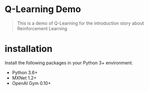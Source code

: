 # Q-Learning Demo
> This is a demo of Q-Learning for the introduction story about Reinforcement Learning

# installation
Install the following packages in your Python 3+ environment.
* Python 3.6+
* MXNet 1.2+
* OpenAI Gym 0.10+
